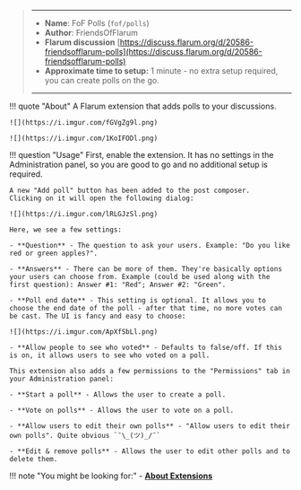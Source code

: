 > ---
> - **Name**: FoF Polls (`fof/polls`)
> - **Author**: FriendsOfFlarum
> - **Flarum discussion** [https://discuss.flarum.org/d/20586-friendsofflarum-polls](https://discuss.flarum.org/d/20586-friendsofflarum-polls)
> - **Approximate time to setup:** 1 minute - no extra setup required, you can create polls on the go.
>
> ---

!!! quote "About"
    A Flarum extension that adds polls to your discussions.

    ![](https://i.imgur.com/fGVgZg9l.png)

    ![](https://i.imgur.com/1KoIFODl.png)

!!! question "Usage"
    First, enable the extension. It has no settings in the Administration panel, so you are good to go and no additional setup is required.

    A new "Add poll" button has been added to the post composer.
    Clicking on it will open the following dialog:

    ![](https://i.imgur.com/lRLGJzSl.png)

    Here, we see a few settings:

    - **Question** - The question to ask your users. Example: "Do you like red or green apples?".

    - **Answers** - There can be more of them. They're basically options your users can choose from. Example (could be used along with the first question): Answer #1: "Red"; Answer #2: "Green".

    - **Poll end date** - This setting is optional. It allows you to choose the end date of the poll - after that time, no more votes can be cast. The UI is fancy and easy to choose:

    ![](https://i.imgur.com/ApXfSbLl.png)

    - **Allow people to see who voted** - Defaults to false/off. If this is on, it allows users to see who voted on a poll.

    This extension also adds a few permissions to the "Permissions" tab in your Administration panel:

    - **Start a poll** - Allows the user to create a poll.

    - **Vote on polls** - Allows the user to vote on a poll.

    - **Allow users to edit their own polls** - "Allow users to edit their own polls". Quite obvious `¯\_(ツ)_/¯`

    - **Edit & remove polls** - Allows the user to edit other polls and to delete them.

!!! note "You might be looking for:"
    - **[About Extensions](/docs/how-to/extensions/about-extensions/)**
